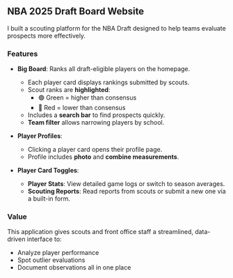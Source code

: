 ## NBA 2025 Draft Board Website

I built a scouting platform for the NBA Draft designed to help teams evaluate prospects more effectively.  

### Features

- **Big Board**: Ranks all draft-eligible players on the homepage.  
  - Each player card displays rankings submitted by scouts.  
  - Scout ranks are **highlighted**:  
    - 🟢 Green = higher than consensus  
    - 🔴 Red = lower than consensus  
  - Includes a **search bar** to find prospects quickly.  
  - **Team filter** allows narrowing players by school.  

- **Player Profiles**:  
  - Clicking a player card opens their profile page.  
  - Profile includes **photo** and **combine measurements**.  

- **Player Card Toggles**:  
  - **Player Stats**: View detailed game logs or switch to season averages.  
  - **Scouting Reports**: Read reports from scouts or submit a new one via a built-in form.  

### Value

This application gives scouts and front office staff a streamlined, data-driven interface to:  
- Analyze player performance  
- Spot outlier evaluations  
- Document observations all in one place  

